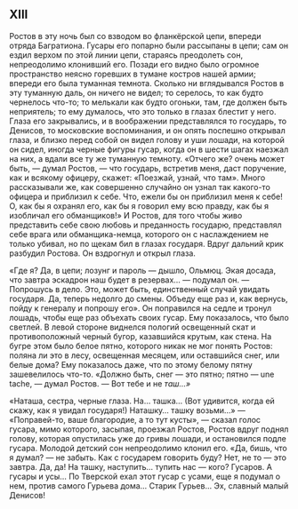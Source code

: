 ## XIII

Ростов в эту ночь был со взводом во фланкёрской цепи, впереди отряда Багратиона. Гусары его попарно были рассыпаны в цепи; сам он ездил верхом по этой линии цепи, стараясь преодолеть сон, непреодолимо клонивший его. Позади его видно было огромное пространство неясно горевших в тумане костров нашей армии; впереди его была туманная темнота. Сколько ни вглядывался Ростов в эту туманную даль, он ничего не видел; то серелось, то как будто чернелось что-то; то мелькали как будто огоньки, там, где должен быть неприятель; то ему думалось, что это только в глазах блестит у него. Глаза его закрывались, и в воображении представлялся то государь, то Денисов, то московские воспоминания, и он опять поспешно открывал глаза, и близко перед собой он видел голову и уши лошади, на которой он сидел, иногда черные фигуры гусар, когда он в шести шагах наезжал на них, а вдали все ту же туманную темноту. «Отчего же? очень может быть, — думал Ростов, — что государь, встретив меня, даст поручение, как и всякому офицеру, скажет: «Поезжай, узнай, что там». Много рассказывали же, как совершенно случайно он узнал так какого-то офицера и приблизил к себе. Что, ежели бы он приблизил меня к себе! О, как бы я охранял его, как бы я говорил ему всю правду, как бы я изобличал его обманщиков!» И Ростов, для того чтобы живо представить себе свою любовь и преданность государю, представлял себе врага или обманщика-немца, которого он с наслаждением не только убивал, но по щекам бил в глазах государя. Вдруг дальний крик разбудил Ростова. Он вздрогнул и открыл глаза.

«Где я? Да, в цепи; лозунг и пароль — дышло, Ольмюц. Экая досада, что завтра эскадрон наш будет в резервах… — подумал он. — Попрошусь в дело. Это, может быть, единственный случай увидать государя. Да, теперь недолго до смены. Объеду еще раз и, как вернусь, пойду к генералу и попрошу его». Он поправился на седле и тронул лошадь, чтобы еще раз объехать своих гусар. Ему показалось, что было светлей. В левой стороне виднелся пологий освещенный скат и противоположный черный бугор, казавшийся крутым, как стена. На бугре этом было белое пятно, которого никак не мог понять Ростов: поляна ли это в лесу, освещенная месяцем, или оставшийся снег, или белые дома? Ему показалось даже, что по этому белому пятну зашевелилось что-то. «Должно быть, снег — это пятно; пятно — une tache, — думал Ростов. — Вот тебе и не *таш…»*

«Наташа, сестра, черные глаза. На… ташка… (Вот удивится, когда ей скажу, как я увидал государя!) Наташку… ташку возьми…» — «Поправей-то, ваше благородие, а то тут кусты», — сказал голос гусара, мимо которого, засыпая, проезжал Ростов, Ростов вдруг поднял голову, которая опустилась уже до гривы лошади, и остановился подле гусара. Молодой детский сон непреодолимо клонил его. «Да, бишь, что я думал? — не забыть. Как с государем говорить буду? Нет, не то — это завтра. Да, да! На ташку, наступить… тупить нас — кого? Гусаров. А гусары и усы… По Тверской ехал этот гусар с усами, еще я подумал о нем, против самого Гурьева дома… Старик Гурьев… Эх, славный малый Денисов!

